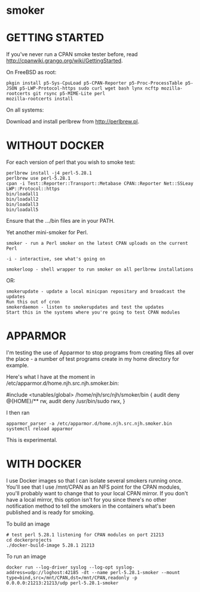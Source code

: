 smoker
======

# GETTING STARTED

If you've never run a CPAN smoke tester before, read http://cpanwiki.grango.org/wiki/GettingStarted.

On FreeBSD as root:

    pkgin install p5-Sys-CpuLoad p5-CPAN-Reporter p5-Proc-ProcessTable p5-JSON p5-LWP-Protocol-https sudo curl wget bash lynx ncftp mozilla-rootcerts git rsync p5-MIME-Lite perl
    mozilla-rootcerts install

On all systems:

Download and install perlbrew from http://perlbrew.pl.

# WITHOUT DOCKER

For each version of perl that you wish to smoke test:

    perlbrew install -j4 perl-5.28.1
    perlbrew use perl-5.28.1
    cpan -i Test::Reporter::Transport::Metabase CPAN::Reporter Net::SSLeay LWP::Protocol::https
    bin/loadall1
    bin/loadall2
    bin/loadall3
    bin/loadall5

Ensure that the .../bin files are in your PATH.

Yet another mini-smoker for Perl.

    smoker - run a Perl smoker on the latest CPAN uploads on the current Perl

    -i - interactive, see what's going on

    smokerloop - shell wrapper to run smoker on all perlbrew installations

OR:

    smokerupdate - update a local minicpan repositary and broadcast the updates
	Run this out of cron
    smokerdaemon - listen to smokerupdates and test the updates
	Start this in the systems where you're going to test CPAN modules

# APPARMOR

I'm testing the use of Apparmor to stop programs from creating files all over
the place - a number of test programs create in my home directory for example.

Here's what I have at the moment in
/etc/apparmor.d/home.njh.src.njh.smoker.bin:

   #include <tunables/global>
   /home/njh/src/njh/smoker/bin {
	audit deny @{HOME}/** rw,
	audit deny /usr/bin/sudo rwx,
    }

I then ran

    apparmor_parser -a /etc/apparmor.d/home.njh.src.njh.smoker.bin
    systemctl reload apparmor

This is experimental.

# WITH DOCKER

I use Docker images so that I can isolate several smokers running once.
You'll see that I use /mnt/CPAN as an NFS point for the CPAN modules,
you'll probably want to change that to your local CPAN mirror.
If you don't have a local mirror, this option isn't for you since
there's no other notification method to tell the smokers in the containers
what's been published and is ready for smoking.

To build an image

    # test perl 5.28.1 listening for CPAN modules on port 21213
    cd dockerprojects
    ./docker-build-image 5.28.1 21213

To run an image

    docker run --log-driver syslog --log-opt syslog-address=udp://loghost:42185 -dt --name perl-5.28.1-smoker --mount type=bind,src=/mnt/CPAN,dst=/mnt/CPAN,readonly -p 0.0.0.0:21213:21213/udp perl-5.28.1-smoker
